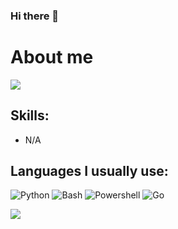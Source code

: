 ### Hi there 👋

# About me
![](https://komarev.com/ghpvc/?username=al1re3a)
<!-- [![Twitter](https://img.shields.io/twitter/follow/al1re3a?style=social)](https://twitter.com/) -->

## Skills:
- N/A

## Languages I usually use:
![Python](https://img.shields.io/badge/Python-14354C?style=for-the-badge&logo=python&logoColor=white)
![Bash](https://img.shields.io/badge/Shell_Script-121011?style=for-the-badge&logo=gnu-bash&logoColor=white)
![Powershell](https://img.shields.io/badge/Powershell-2CA5E0?style=for-the-badge&logo=powershell&logoColor=white)
![Go](https://img.shields.io/badge/Go-00ADD8?style=for-the-badge&logo=go&logoColor=white)




![](https://github-readme-stats.vercel.app/api/top-langs/?username=al1re3a&theme=dark&hide_border=false&include_all_commits=true&count_private=true&layout=compact&langs_count=10&include_private=true) 
